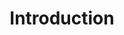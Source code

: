 ---
layout: page
title: Introduction
tagline: Ipsum sed adipiscing
image: pic01.jpg
description: Sed lorem ipsum dolor sit amet nullam consequat feugiat consequat magna adipiscing magna etiam amet veroeros. Lorem ipsum dolor tempus sit cursus. Tempus nisl et nullam lorem ipsum dolor sit amet aliquam.
spotlightStyle: one # There are four styles. Leave this blank if...
buttonTitle: "Button Title" #"Learn More"
id: one
---